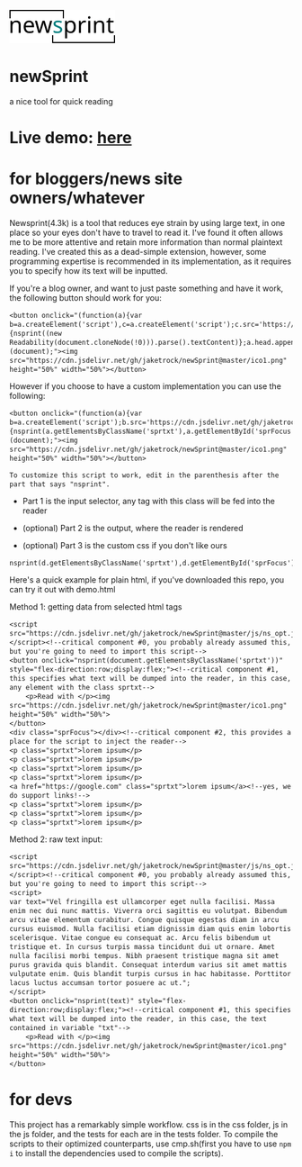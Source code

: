 ![the newsprint icon](ico1.png)
# newSprint
 a nice tool for quick reading

# Live demo: [here](https://cleanconnect.us/programs/newSprint/demo.html)


# for bloggers/news site owners/whatever
Newsprint(4.3k) is a tool that reduces eye strain by using large text, in one place so your eyes don't have to travel to read it. I've found it often allows me to be more attentive and retain more information than normal plaintext reading. I've created this as a dead-simple extension, however, some programming expertise is recommended in its implementation, as it requires you to specify how its text will be inputted.

If you're a blog owner, and want to just paste something and have it work, the following button should work for you:
```
<button onclick="(function(a){var b=a.createElement('script'),c=a.createElement('script');c.src='https://cdn.jsdelivr.net/gh/mozilla/readability/Readability.js';b.src='https://cdn.jsdelivr.net/gh/jaketrock/newSprint@master/js/ns_opt.js';b.type='text/javascript';c.type='text/javascript';b.onload=a.head.appendChild(c);c.onload=function(){nsprint((new Readability(document.cloneNode(!0))).parse().textContent)};a.head.appendChild(b)})(document);"><img src="https://cdn.jsdelivr.net/gh/jaketrock/newSprint@master/ico1.png" height="50%" width="50%"></button>
```
However if you choose to have a custom implementation you can use the following:
```
<button onclick="(function(a){var b=a.createElement('script');b.src='https://cdn.jsdelivr.net/gh/jaketrock/newSprint@master/js/ns_opt.js';b.type='text/javascript';b.onload=function(){nsprint(a.getElementsByClassName('sprtxt'),a.getElementById('sprFocus'))};a.head.appendChild(b)})(document);"><img src="https://cdn.jsdelivr.net/gh/jaketrock/newSprint@master/ico1.png" height="50%" width="50%"></button>
```
    To customize this script to work, edit in the parenthesis after the part that says "nsprint".

* Part 1 is the input selector, any tag with this class will be fed into the reader

* (optional) Part 2 is the output, where the reader is rendered

* (optional) Part 3 is the custom css if you don't like ours
```
nsprint(d.getElementsByClassName('sprtxt'),d.getElementById('sprFocus'),"http://example.com/custom.css")
```


Here's a quick example for plain html, if you've downloaded this repo, you can try it out with demo.html 

Method 1: getting data from selected html tags
    
    <script src="https://cdn.jsdelivr.net/gh/jaketrock/newSprint@master/js/ns_opt.js"></script><!--critical component #0, you probably already assumed this, but you're going to need to import this script-->
    <button onclick="nsprint(document.getElementsByClassName('sprtxt'))" style="flex-direction:row;display:flex;"><!--critical component #1, this specifies what text will be dumped into the reader, in this case, any element with the class sprtxt-->
        <p>Read with </p><img src="https://cdn.jsdelivr.net/gh/jaketrock/newSprint@master/ico1.png" height="50%" width="50%">
    </button>
    <div class="sprFocus"></div><!--critical component #2, this provides a place for the script to inject the reader-->
    <p class="sprtxt">lorem ipsum</p>
    <p class="sprtxt">lorem ipsum</p>
    <p class="sprtxt">lorem ipsum</p>
    <p class="sprtxt">lorem ipsum</p>
    <a href="https://google.com" class="sprtxt">lorem ipsum</a><!--yes, we do support links!-->
    <p class="sprtxt">lorem ipsum</p>
    <p class="sprtxt">lorem ipsum</p>
    <p class="sprtxt">lorem ipsum</p>
    
Method 2: raw text input:

    <script src="https://cdn.jsdelivr.net/gh/jaketrock/newSprint@master/js/ns_opt.js"></script><!--critical component #0, you probably already assumed this, but you're going to need to import this script-->
    <script>
    var text="Vel fringilla est ullamcorper eget nulla facilisi. Massa enim nec dui nunc mattis. Viverra orci sagittis eu volutpat. Bibendum arcu vitae elementum curabitur. Congue quisque egestas diam in arcu cursus euismod. Nulla facilisi etiam dignissim diam quis enim lobortis scelerisque. Vitae congue eu consequat ac. Arcu felis bibendum ut tristique et. In cursus turpis massa tincidunt dui ut ornare. Amet nulla facilisi morbi tempus. Nibh praesent tristique magna sit amet purus gravida quis blandit. Consequat interdum varius sit amet mattis vulputate enim. Quis blandit turpis cursus in hac habitasse. Porttitor lacus luctus accumsan tortor posuere ac ut.";
    </script>
    <button onclick="nsprint(text)" style="flex-direction:row;display:flex;"><!--critical component #1, this specifies what text will be dumped into the reader, in this case, the text contained in variable "txt"-->
        <p>Read with </p><img src="https://cdn.jsdelivr.net/gh/jaketrock/newSprint@master/ico1.png" height="50%" width="50%">
    </button>
    
    
# for devs
This project has a remarkably simple workflow. css is in the css folder, js in the js folder, and the tests for each are in the tests folder. To compile the scripts to their optimized counterparts, use cmp.sh(first you have to use `npm i` to install the dependencies used to compile the scripts).

